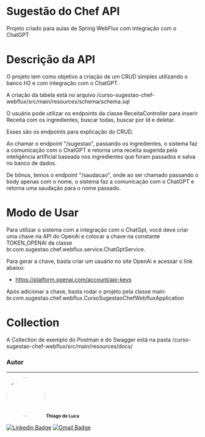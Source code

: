 # Sugestão do Chef API

Projeto criado para aulas de Spring WebFlux com integração com o ChatGPT


# Descrição da API

O projeto tem como objetivo a criação de um CRUD simples utilizando o banco H2 e com integração com o ChatGPT.

A criação da tabela está no arquivo /curso-sugestao-chef-webflux/src/main/resources/schema/schema.sql

O usuário pode utilizar os endpoints da classe ReceitaController para inserir Receita com os ingredientes, buscar todas, buscar por Id e deletar.

Esses são os endpoints para explicação do CRUD.

Ao chamar o endpoint "/sugestao", passando os ingredientes, o sistema faz a comunicação com o ChatGPT e retorna uma receita sugerida pela inteligência artificial baseada nos ingredientes que foram passados e salva no banco de dados.

De bônus, temos o endpoint "/saudacao", onde ao ser chamado passando o body apenas com o nome, o sistema faz a comunicação com o ChatGPT e retorna uma saudação para o nome passado.


# Modo de Usar

Para utilizar o sistema com a integração com o ChatGpt, você deve criar uma chave na API do OpenAi e colocar a chave na constante TOKEN_OPENAI da classe br.com.sugestao.chef.webflux.service.ChatGptService.

Para gerar a chave, basta criar um usuário no site OpenAi e acessar o link abaixo:

- <a href="https://platform.openai.com/account/api-keys" target="_blank">https://platform.openai.com/account/api-keys</a>

Após adicionar a chave, basta rodar o projeto pela classe main: br.com.sugestao.chef.webflux.CursoSugestaoChefWebfluxApplication


# Collection

A Collection de exemplo do Postman e do Swagger está na pasta /curso-sugestao-chef-webflux/src/main/resources/docs/


### Autor
---

<img style="border-radius: 50%;" src="https://avatars.githubusercontent.com/u/3602083?v=4" width="100px;" alt=""/>
<sub><b>Thiago de Luca</b></sub></a>

[![Linkedin Badge](https://img.shields.io/badge/-Thiago-blue?style=flat-square&logo=Linkedin&logoColor=white&link=https://www.linkedin.com/in/thiago-goncalves-1b902521/)](https://www.linkedin.com/in/thiago-goncalves-1b902521/) 
[![Gmail Badge](https://img.shields.io/badge/-tog2br@gmail.com-c14438?style=flat-square&logo=Gmail&logoColor=white&link=mailto:tog2br@gmail.com)](mailto:tog2br@gmail.com)

